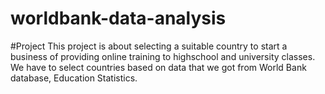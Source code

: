 # worldbank-data-analysis
#Project
This project is about selecting a suitable country to start a business of providing online training to highschool and university classes.
We have to select countries based on data that we got from World Bank database, Education Statistics.

